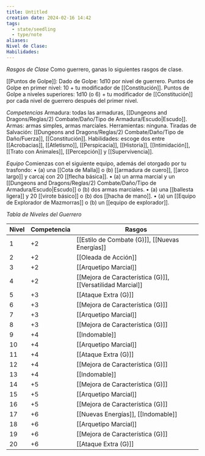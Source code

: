 ```yaml
---
title: Untitled
creation date: 2024-02-16 14:42
tags:
  - state/seedling
  - type/note
aliases: 
Nivel de Clase: 
Habilidades:
---
```

*Rasgos de Clase*
Como guerrero, ganas lo siguientes rasgos de clase.

[[Puntos de Golpe]]: Dado de Golpe: 1d10 por nivel de guerrero.
Puntos de Golpe en primer nivel: 10 + tu modificador de [[Constitución]].
Puntos de Golpe a niveles superiores: 1d10 (o 6) + tu modificador de [[Constitución]] por cada nivel de guerrero después del primer nivel.

*Competencias*
Armadura: todas las armaduras, [[Dungeons and Dragons/Reglas/2) Combate/Daño/Tipo de Armadura/Escudo|Escudo]].
Armas: armas simples, armas marciales.
Herramientas: ninguna.
Tiradas de Salvación: [[Dungeons and Dragons/Reglas/2) Combate/Daño/Tipo de Daño/Fuerza]], [[Constitución]].
Habilidades: escoge dos entre [[Acrobacias]], [[Atletismo]], [[Perspicacia]], [[Historia]], [[Intimidación]],
[[Trato con Animales]], [[Percepción]] y [[Supervivencia]].

*Equipo*
Comienzas con el siguiente equipo, además del otorgado por tu trasfondo:
• (a) una [[Cota de Malla]] o (b) [[armadura de cuero]], [[arco largo]] y carcaj con 20 [[flecha básica]].
• (a) un arma marcial y un [[Dungeons and Dragons/Reglas/2) Combate/Daño/Tipo de Armadura/Escudo|Escudo]] o (b) dos armas marciales.
• (a) una [[ballesta ligera]] y 20 [[virote básico]] o (b) dos [[hacha de mano]].
• (a) un [[Equipo de Explorador de Mazmorras]] o (b) un [[equipo de explorador]].


*Tabla de Niveles del Guerrero*

| Nivel | Competencia | Rasgos |
| ---- | ---- | ---- |
| 1 | +2 | [[Estilo de Combate (G)]], [[Nuevas Energías]] |
| 2 | +2 | [[Oleada de Acción]] |
| 3 | +2 | [[Arquetipo Marcial]] |
| 4 | +2 |  [[Mejora de Característica (G)]], [[Versatilidad Marcial]] |
| 5 | +3 | [[Ataque Extra (G)]] |
| 6 | +3 |  [[Mejora de Característica (G)]] |
| 7 | +3 | [[Arquetipo Marcial]] |
| 8 | +3 |  [[Mejora de Característica (G)]] |
| 9 | +4 | [[Indomable]] |
| 10 | +4 | [[Arquetipo Marcial]] |
| 11 | +4 | [[Ataque Extra (G)]] |
| 12 | +4 |  [[Mejora de Característica (G)]] |
| 13 | +4 | [[Indomable]] |
| 14 | +5 |  [[Mejora de Característica (G)]] |
| 15 | +5 | [[Arquetipo Marcial]] |
| 16 | +5 |  [[Mejora de Característica (G)]] |
| 17 | +6 | [[Nuevas Energías]], [[Indomable]]  |
| 18 | +6 | [[Arquetipo Marcial]] |
| 19 | +6 |  [[Mejora de Característica (G)]] |
| 20 | +6 | [[Ataque Extra (G)]] |
